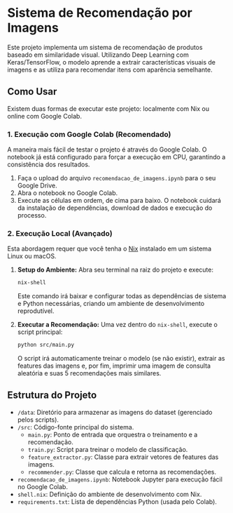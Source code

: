 # Sistema de Recomendação por Imagens

Este projeto implementa um sistema de recomendação de produtos baseado em similaridade visual. Utilizando Deep Learning com Keras/TensorFlow, o modelo aprende a extrair características visuais de imagens e as utiliza para recomendar itens com aparência semelhante.

## Como Usar

Existem duas formas de executar este projeto: localmente com Nix ou online com Google Colab.

### 1. Execução com Google Colab (Recomendado)

A maneira mais fácil de testar o projeto é através do Google Colab. O notebook já está configurado para forçar a execução em CPU, garantindo a consistência dos resultados.

1.  Faça o upload do arquivo `recomendacao_de_imagens.ipynb` para o seu Google Drive.
2.  Abra o notebook no Google Colab.
3.  Execute as células em ordem, de cima para baixo. O notebook cuidará da instalação de dependências, download de dados e execução do processo.

### 2. Execução Local (Avançado)

Esta abordagem requer que você tenha o [Nix](https://nixos.org/) instalado em um sistema Linux ou macOS.

1.  **Setup do Ambiente:**
    Abra seu terminal na raiz do projeto e execute:
    ```bash
    nix-shell
    ```
    Este comando irá baixar e configurar todas as dependências de sistema e Python necessárias, criando um ambiente de desenvolvimento reprodutível.

2.  **Executar a Recomendação:**
    Uma vez dentro do `nix-shell`, execute o script principal:
    ```bash
    python src/main.py
    ```
    O script irá automaticamente treinar o modelo (se não existir), extrair as features das imagens e, por fim, imprimir uma imagem de consulta aleatória e suas 5 recomendações mais similares.

## Estrutura do Projeto

-   `/data`: Diretório para armazenar as imagens do dataset (gerenciado pelos scripts).
-   `/src`: Código-fonte principal do sistema.
    -   `main.py`: Ponto de entrada que orquestra o treinamento e a recomendação.
    -   `train.py`: Script para treinar o modelo de classificação.
    -   `feature_extractor.py`: Classe para extrair vetores de features das imagens.
    -   `recommender.py`: Classe que calcula e retorna as recomendações.
-   `recomendacao_de_imagens.ipynb`: Notebook Jupyter para execução fácil no Google Colab.
-   `shell.nix`: Definição do ambiente de desenvolvimento com Nix.
-   `requirements.txt`: Lista de dependências Python (usada pelo Colab).
